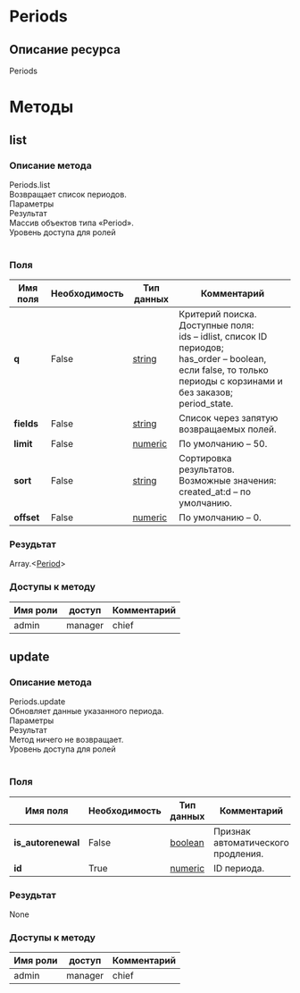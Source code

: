 
# Periods

## Описание ресурса
Periods<br/>
# Методы

## list

### Описание метода
Periods.list<br/>Возвращает список периодов.<br/>Параметры<br/>Результат<br/>Массив объектов типа «Period».<br/>Уровень доступа для ролей<br/><br/>
### Поля

| Имя поля | Необходимость | Тип данных | Комментарий |
|---|---|---|---|
|**q**|False|[string](/docs/types/string.md)|Критерий поиска.<br/>Доступные поля:<br/>ids – idlist, список ID периодов;<br/>has_order – boolean, если false, то только периоды с корзинами и без заказов;<br/>period_state. <br/>|
|**fields**|False|[string](/docs/types/string.md)|Список через запятую возвращаемых полей.<br/>|
|**limit**|False|[numeric](/docs/types/numeric.md)|По умолчанию – 50.<br/>|
|**sort**|False|[string](/docs/types/string.md)|Сортировка результатов.<br/>Возможные значения:<br/>created_at:d – по умолчанию.<br/>|
|**offset**|False|[numeric](/docs/types/numeric.md)|По умолчанию – 0.<br/>|

### Резудьтат
Array.<[Period](/docs/types/Period.md)>
### Доступы к методу

| Имя роли | доступ | Комментарий |
|---|---|---|
|admin|manager|chief|chief_partner|operator|admin_partner
## update

### Описание метода
Periods.update<br/>Обновляет данные указанного периода.<br/>Параметры<br/>Результат<br/>Метод ничего не возвращает.<br/>Уровень доступа для ролей<br/><br/>
### Поля

| Имя поля | Необходимость | Тип данных | Комментарий |
|---|---|---|---|
|**is_autorenewal**|False|[boolean](/docs/types/boolean.md)|Признак автоматического продления.<br/>|
|**id**|True|[numeric](/docs/types/numeric.md)|ID периода.<br/>|

### Резудьтат
None
### Доступы к методу

| Имя роли | доступ | Комментарий |
|---|---|---|
|admin|manager|chief|chief_partner|operator|admin_partner